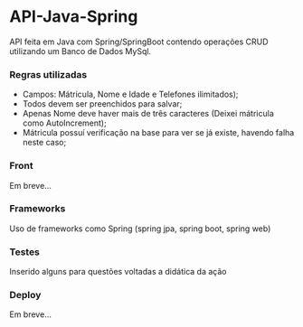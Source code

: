 # API-Java-Spring
API feita em Java com Spring/SpringBoot contendo operações CRUD utilizando um Banco de Dados MySql.

### Regras utilizadas
- Campos: Mátricula, Nome e Idade e Telefones ilimitados);
- Todos devem ser preenchidos para salvar;
- Apenas Nome deve haver mais de três caracteres (Deixei mátricula como AutoIncrement);
- Mátricula possuí verificação na base para ver se já existe, havendo falha neste caso;

### Front
Em breve...

### Frameworks
Uso de frameworks como Spring (spring jpa, spring boot, spring web)

### Testes
Inserido alguns para questões voltadas a didática da ação

### Deploy
Em breve...
